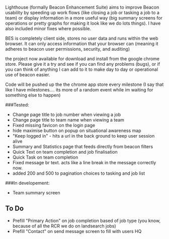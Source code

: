 Lighthouse (formally Beacon Enhancement Suite) aims to improve Beacon usability by speeding up work flows (like closing a job or tasking a job to a team) or display information in a more useful way (big summary screens for operations or pretty graphs for making it look like we do lots things). I have also included minor fixes where possible.

BES is completely client side, stores no user data and runs within the web browser. It can only access information that your browser can (meaning it adheres to beacon user permissions, security, and auditing)

the project now available for download and install from the google chrome store. Please give it a try and see if you can find any problems (bugs), or if you can think of anything I can add to it to make day to day or operational use of beacon easier.



Code will be pushed up the the chrome app store every milestone (I say that like I have milestones.... its more of a random event while im waiting for something else to happen)


###Tested:

- Change page title to job number when viewing a job
- Change page title to team name when viewing a team
- Fixed missing favicon on the login page
- hide maximise  button on popup on situational awareness map
- "Keep logged in" - hits a url in the back ground to keep user session alive
- Summary and Statistics page that feeds directly from beacon filters
- Quick Text on team completion and job finalisation
- Quick Task on team completion
- Fixed message br text. acts like a line break in the message correctly now.
- added 200 and 500 to pagination choices to tasking and job list

###In developement:

- Team summary screen


## To Do

- Prefill "Primary Action" on job completion based of job type (you know, because of all the RCR we do on landsearch jobs)
- Prefill "Contact" on send message screen to fill with users HQ
